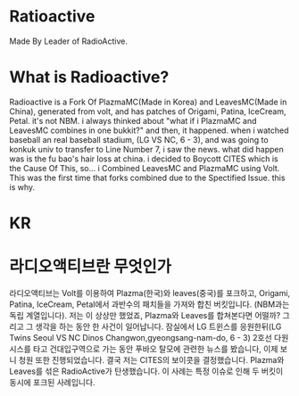 # Ratioactive
Made By Leader of RadioActive.
# What is Radioactive?
Radioactive is a Fork Of PlazmaMC(Made in Korea) and LeavesMC(Made in China), generated from volt,
and has patches of Origami, Patina, IceCream, Petal.
it's not NBM. i always thinked about "what if i PlazmaMC and LeavesMC combines in one bukkit?"
and then, it happened. when i watched baseball an real baseball stadium, (LG VS NC, 6 - 3), and was going to konkuk univ to transfer to Line Number 7, i saw the news. what did happen was is the fu bao's hair loss at china. i decided to Boycott
CITES which is the Cause Of This, so... i Combined LeavesMC and PlazmaMC using Volt. This was the first time that forks combined
due to the Spectified Issue. this is why.

# KR
# 라디오액티브란 무엇인가
라디오액티브는 Volt를 이용하여 Plazma(한국)와 leaves(중국)를 포크하고, 
Origami, Patina, IceCream, Petal에서 과반수의 패치들을 가져와 합친 버킷입니다.
(NBM과는 독립 계열입니다). 저는 이 상상만 했었죠, Plazma와 Leaves를 합쳐본다면 어떨까?
그리고 그 생각을 하는 동안 한 사건이 일어납니다. 잠실에서 LG 트윈스를 응원한뒤(LG Twins Seoul VS NC Dinos Changwon,gyeongsang-nam-do, 6 - 3)
2호선 다원시스를 타고 건대입구역으로 가는 동안 푸바오 탈모에 관련한 뉴스를 봤습니다, 이제 보니 청원 또한 진행되었습니다. 결국 저는 CITES의 보이콧을 결정했습니다.
Plazma와 Leaves를 섞은 RadioActive가 탄생했습니다. 이 사례는 특정 이슈로 인해 두 버킷이 동시에 포크된 사례입니다.
